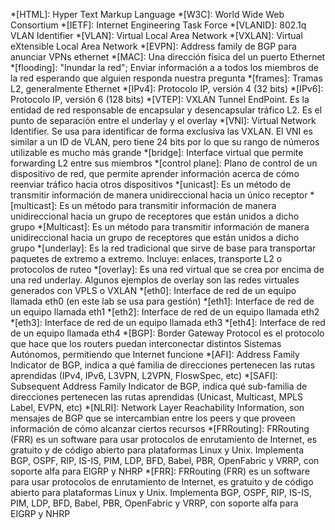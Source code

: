 *[HTML]: Hyper Text Markup Language
*[W3C]: World Wide Web Consortium
*[IETF]: Internet Engineering Task Force
*[VLANID]: 802.1q VLAN Identifier
*[VLAN]: Virtual Local Area Network
*[VXLAN]: Virtual eXtensible Local Area Network
*[EVPN]: Address family de BGP para anunciar VPNs ethernet
*[MAC]: Una dirección física del un puerto Ethernet
*[flooding]: "Inundar la red"; Enviar información a a todos los miembros de la red esperando que alguien responda nuestra pregunta
*[frames]: Tramas L2, generalmente Ethernet
*[IPv4]: Protocolo IP, versión 4 (32 bits)
*[IPv6]: Protocolo IP, versión 6 (128 bits)
*[VTEP]: VXLAN Tunnel EndPoint. Es la entidad de red responsable de encapsular y desencapsular tráfico L2. Es el punto de separación entre el underlay y el overlay
*[VNI]: Virtual Network Identifier. Se usa para identificar de forma exclusiva las VXLAN. El VNI es similar a un ID de VLAN, pero tiene 24 bits por lo que su rango de números utilizable es mucho más grande
*[bridge]: Interface virtual que permite forwarding L2 entre sus miembros
*[control plane]: Plano de control de un dispositivo de red, que permite aprender información acerca de cómo reenviar tráfico hacia otros dispositivos
*[unicast]: Es un método de transmitir información de manera unidireccional hacia un único receptor
*[multicast]: Es un método para transmitir información de manera unidireccional hacia un grupo de receptores que están unidos a dicho grupo
*[Multicast]: Es un método para transmitir información de manera unidireccional hacia un grupo de receptores que están unidos a dicho grupo
*[underlay]: Es la red tradicional que sirve de base para transportar paquetes de extremo a extremo. Incluye: enlaces, transporte L2 o protocolos de ruteo
*[overlay]: Es una red virtual que se crea por encima de una red underlay. Algunos ejemplos de overlay son las redes virtuales generados con VPLS o VXLAN
*[eth0]: Interface de red de un equipo llamada eth0 (en este lab se usa para gestión)
*[eth1]: Interface de red de un equipo llamada eth1
*[eth2]: Interface de red de un equipo llamada eth2
*[eth3]: Interface de red de un equipo llamada eth3
*[eth4]: Interface de red de un equipo llamada eth4
*[BGP]: Border Gateway Protocol es el protocolo que hace que los routers puedan interconectar distintos Sistemas Autónomos, permitiendo que Internet funcione
*[AFI]: Address Family Indicator de BGP, indica a qué familia de direcciones pertenecen las rutas aprendidas (IPv4, IPv6, L3VPN, L2VPN, FloswSpec, etc)
*[SAFI]: Subsequent Address Family Indicator de BGP, indica qué sub-familia de direcciones pertenecen las rutas aprendidas (Unicast, Multicast, MPLS Label, EVPN, etc)
*[NLRI]: Network Layer Reachability Information, son mensajes de BGP que se intercambian entre los peers y que proveen información de cómo alcanzar ciertos recursos
*[FRRouting]: FRRouting (FRR) es un software para usar protocolos de enrutamiento de Internet, es gratuito y de código abierto para plataformas Linux y Unix. Implementa BGP, OSPF, RIP, IS-IS, PIM, LDP, BFD, Babel, PBR, OpenFabric y VRRP, con soporte alfa para EIGRP y NHRP
*[FRR]: FRRouting (FRR) es un software para usar protocolos de enrutamiento de Internet, es gratuito y de código abierto para plataformas Linux y Unix. Implementa BGP, OSPF, RIP, IS-IS, PIM, LDP, BFD, Babel, PBR, OpenFabric y VRRP, con soporte alfa para EIGRP y NHRP